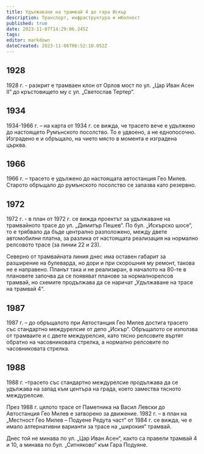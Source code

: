 ```yaml
---
title: Удължаване на трамвай 4 до гара Искър
description: Транспорт, инфраструктура и мболност
published: true
date: 2023-11-07T14:29:06.245Z
tags: 
editor: markdown
dateCreated: 2023-11-06T06:52:10.052Z
---
```


## 1928
1928 г. - разкрит е трамваен клон от Орлов мост по ул. „Цар Иван Асен II“ до кръстовището му с ул. „Светослав Тертер“. 

## 1934
1934-1966 г. – на карта от 1934 г. се вижда, че трасето вече е удължено до настоящето Румънското посолство. То е удвоено, а не еднопосочно. Изградено е и обръщало, на чието място в момента е изградена църква. 

## 1966
1966 г. – трасето е удължено до настоящата автостанция Гео Милев. Старото обръщало до румънското посолство се запазва като резервно.

## 1972
1972 г. - в план от 1972 г. се вижда проектът за удължаване на трамвайното трасе до ул. „Димитър Пешев“. По бул. „Искърско шосе“, то е трябвало да бъде централно разположено, между двете автомобилни платна, за разлика от настоящата реализация на нормално релсовото трасе (за линии 22 и 23). 

Северно от трамвайната линия днес има оставен габарит за разширение на булеварда, но дори и при скорошния му ремонт, такова не е направено. Планът така и не реализиран, в началото на 80-те в плановете започва да се появяват планове за нормалнорелсов трамвай, но схемите продължава да се наричат „Удължаване на трасе на трамвай 4“. 

## 1987
1987 г. – до обръщалото при Автостанция Гео Милев достига трасето със стандартно междурелсие от депо „Искър“. Обръщалото се използва от трамваите и с двете междурелсия, като тясно релсовите въртят обратно на часовниковата стрелка, а нормално релсовите по часовниковата стрелка. 

## 1988
1988 г. –трасето със стандартно междурелсие продължава да се удължава на запад към центъра на града, което замества тясното междурелсие. 

През 1988 г. цялото трасе от Паметника на Васил Левски до Автостанция Гео Милев е затворено за движение. 1982 г. – в план на „Местност Гео Милев – Подуене Редута част“ от 1984 г. се вижда, че е имало алтернативни варианти за трасе на „широкия“ трамвай.

Днес той не минава по ул. „Цар Иван Асен“, както са правели трамвай 4 и 10, а минава по бул. „Ситняково“ към Гара Подуяне.